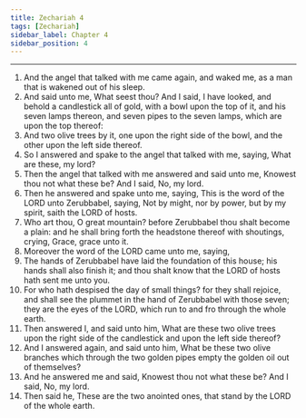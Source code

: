 ```yaml
---
title: Zechariah 4
tags: [Zechariah]
sidebar_label: Chapter 4
sidebar_position: 4
---
```


---
1. And the angel that talked with me came again, and waked me, as a man that is wakened out of his sleep.
2. And said unto me, What seest thou? And I said, I have looked, and behold a candlestick all of gold, with a bowl upon the top of it, and his seven lamps thereon, and seven pipes to the seven lamps, which are upon the top thereof:
3. And two olive trees by it, one upon the right side of the bowl, and the other upon the left side thereof.
4. So I answered and spake to the angel that talked with me, saying, What are these, my lord?
5. Then the angel that talked with me answered and said unto me, Knowest thou not what these be? And I said, No, my lord.
6. Then he answered and spake unto me, saying, This is the word of the LORD unto Zerubbabel, saying, Not by might, nor by power, but by my spirit, saith the LORD of hosts.
7. Who art thou, O great mountain? before Zerubbabel thou shalt become a plain: and he shall bring forth the headstone thereof with shoutings, crying, Grace, grace unto it.
8. Moreover the word of the LORD came unto me, saying,
9. The hands of Zerubbabel have laid the foundation of this house; his hands shall also finish it; and thou shalt know that the LORD of hosts hath sent me unto you.
10. For who hath despised the day of small things? for they shall rejoice, and shall see the plummet in the hand of Zerubbabel with those seven; they are the eyes of the LORD, which run to and fro through the whole earth.
11. Then answered I, and said unto him, What are these two olive trees upon the right side of the candlestick and upon the left side thereof?
12. And I answered again, and said unto him, What be these two olive branches which through the two golden pipes empty the golden oil out of themselves?
13. And he answered me and said, Knowest thou not what these be? And I said, No, my lord.
14. Then said he, These are the two anointed ones, that stand by the LORD of the whole earth.
